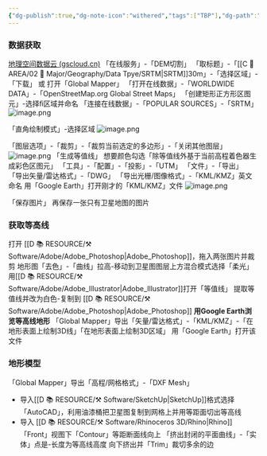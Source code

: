 ```yaml
---
{"dg-publish":true,"dg-note-icon":"withered","tags":["TBP"],"dg-path":"🌳 Major/Geography/如何获取地形等高线.md","permalink":"/🌳 Major/Geography/如何获取地形等高线/","dgPassFrontmatter":true,"noteIcon":"withered","created":"2024-07-04T13:45:17.000+08:00","updated":"2024-11-05T22:59:23.736+08:00"}
---
```


### 数据获取
[地理空间数据云 (gscloud.cn)](https://www.gscloud.cn/home#page1/1)
「在线服务」-「DEM切割」
「取标题」-「[[C 📔 AREA/02 🌳 Major/Geography/Data Tpye/SRTM\|SRTM]]30m」-「选择区域」-「下载」
或
打开「Global Mapper」
「打开在线数据」-「WORLDWIDE DATA」-「OpenStreetMap.org Global Street Maps」
「创建矩形正方形区图元」-选择ﬁ区域并命名
「连接在线数据」-「POPULAR SOURCES」-「SRTM」
![image.png](https://obsidian-1330151501.cos.ap-beijing.myqcloud.com/pic/202410310918821.png)

「直角绘制模式」-选择区域
![image.png](https://obsidian-1330151501.cos.ap-beijing.myqcloud.com/pic/202410310918220.png)

「图层选项」-「裁剪」-「裁剪当前选定的多边形」-「关闭其他图层」
![image.png](https://obsidian-1330151501.cos.ap-beijing.myqcloud.com/pic/202410310919906.png)
「生成等值线」
想要颜色勾选「除等值线外基于当前高程着色器生成彩色区图元」
「工具」-「配置」-「投影」-「UTM」
「文件」-「导出」  
「导出矢量/雷达格式」-「DWG」
「导出光栅/图像格式」-「KML/KMZ」英文命名
用「Google Earth」打开刚才的「KML/KMZ」文件
![image.png](https://obsidian-1330151501.cos.ap-beijing.myqcloud.com/pic/202410310919404.png)

「保存图片」
再保存一张只有卫星地图的图片
### 获取等高线
打开 [[D 📚 RESOURCE/⚒️ Software/Adobe/Adobe_Photoshop\|Adobe_Photoshop]]，拖入两张图片并裁剪
地形图「去色」-「曲线」拉高-移动到卫星图图层上方混合模式选择「柔光」
用[[D 📚 RESOURCE/⚒️ Software/Adobe/Adobe_Illustrator\|Adobe_Illustrator]]打开「等值线」
提取等值线并改为白色-复制到 [[D 📚 RESOURCE/⚒️ Software/Adobe/Adobe_Photoshop\|Adobe_Photoshop]]
**用Google Earth浏览等高线地形**
「Global Mapper」导出「矢量/雷达格式」-「KML/KMZ」-「在地形表面上绘制3D线」「在地形表面上绘制3D区域」
用「Google Earth」打开该文件
### 地形模型
「Global Mapper」导出「高程/网格格式」-「DXF Mesh」
-   导入[[D 📚 RESOURCE/⚒️ Software/SketchUp\|SketchUp]]格式选择「AutoCAD」，利用油漆桶把卫星图复制到网格上并用等距面切出等高线
-   导入 [[D 📚 RESOURCE/⚒️ Software/Rhinoceros 3D/Rhino\|Rhino]]
「Front」视图下「Contour」等距断面线向上
「挤出封闭的平面曲线」-「实体」点是-长度为等高线高度
向下挤出并「Trim」裁切多余的边